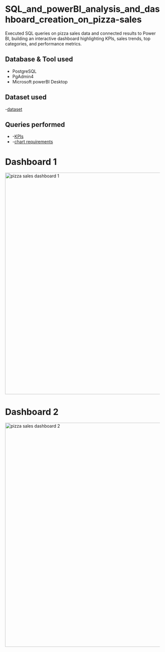 # SQL_and_powerBI_analysis_and_dashboard_creation_on_pizza-sales
Executed SQL queries on pizza sales data and connected results to Power BI, building an interactive dashboard highlighting KPIs, sales trends, top categories, and performance metrics.

## Database & Tool used
- PostgreSQL
- PgAdmin4
- Microsoft powerBI Desktop

## Dataset used
-<a href = "https://github.com/Tusharnjaiswal/SQL_and_powerBI_analysis_and_dashboard_creation_on_pizza-sales/blob/main/pizza_sales.csv">dataset</a>

## Queries performed
- -<a href = "https://github.com/Tusharnjaiswal/SQL_and_powerBI_analysis_and_dashboard_creation_on_pizza-sales/blob/main/KPIs.sql">KPIs<a/>
- -<a href = "https://github.com/Tusharnjaiswal/SQL_and_powerBI_analysis_and_dashboard_creation_on_pizza-sales/blob/main/chart%20requirements.sql">chart requirements<a/>

# Dashboard 1
<img width="1378" height="718" alt="pizza sales dashboard 1" src="https://github.com/user-attachments/assets/77c2e6ef-9531-4bc7-90e2-375dc16ceb15" />

# Dashboard 2
<img width="1369" height="726" alt="pizza sales dashboard 2" src="https://github.com/user-attachments/assets/248eb10a-96d3-4bb7-8cbd-0ec734ea6195" />


